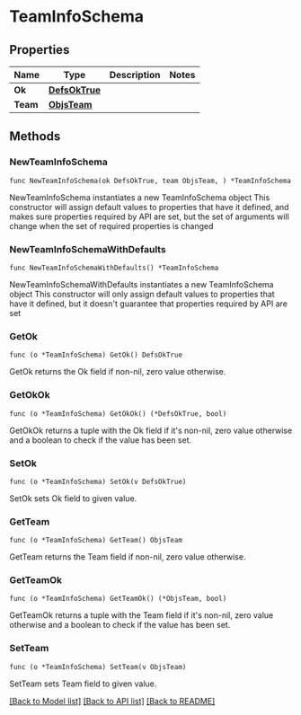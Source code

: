 # TeamInfoSchema

## Properties

Name | Type | Description | Notes
------------ | ------------- | ------------- | -------------
**Ok** | [**DefsOkTrue**](DefsOkTrue.md) |  | 
**Team** | [**ObjsTeam**](ObjsTeam.md) |  | 

## Methods

### NewTeamInfoSchema

`func NewTeamInfoSchema(ok DefsOkTrue, team ObjsTeam, ) *TeamInfoSchema`

NewTeamInfoSchema instantiates a new TeamInfoSchema object
This constructor will assign default values to properties that have it defined,
and makes sure properties required by API are set, but the set of arguments
will change when the set of required properties is changed

### NewTeamInfoSchemaWithDefaults

`func NewTeamInfoSchemaWithDefaults() *TeamInfoSchema`

NewTeamInfoSchemaWithDefaults instantiates a new TeamInfoSchema object
This constructor will only assign default values to properties that have it defined,
but it doesn't guarantee that properties required by API are set

### GetOk

`func (o *TeamInfoSchema) GetOk() DefsOkTrue`

GetOk returns the Ok field if non-nil, zero value otherwise.

### GetOkOk

`func (o *TeamInfoSchema) GetOkOk() (*DefsOkTrue, bool)`

GetOkOk returns a tuple with the Ok field if it's non-nil, zero value otherwise
and a boolean to check if the value has been set.

### SetOk

`func (o *TeamInfoSchema) SetOk(v DefsOkTrue)`

SetOk sets Ok field to given value.


### GetTeam

`func (o *TeamInfoSchema) GetTeam() ObjsTeam`

GetTeam returns the Team field if non-nil, zero value otherwise.

### GetTeamOk

`func (o *TeamInfoSchema) GetTeamOk() (*ObjsTeam, bool)`

GetTeamOk returns a tuple with the Team field if it's non-nil, zero value otherwise
and a boolean to check if the value has been set.

### SetTeam

`func (o *TeamInfoSchema) SetTeam(v ObjsTeam)`

SetTeam sets Team field to given value.



[[Back to Model list]](../README.md#documentation-for-models) [[Back to API list]](../README.md#documentation-for-api-endpoints) [[Back to README]](../README.md)


